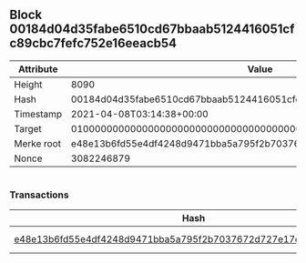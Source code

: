 ## Block 00184d04d35fabe6510cd67bbaab5124416051cfc89cbc7fefc752e16eeacb54

Attribute | Value
--- | ---
Height | 8090
Hash | 00184d04d35fabe6510cd67bbaab5124416051cfc89cbc7fefc752e16eeacb54
Timestamp | 2021-04-08T03:14:38+00:00
Target | 0100000000000000000000000000000000000000000000000000000000000000
Merke root | e48e13b6fd55e4df4248d9471bba5a795f2b7037672d727e17d23834f69cd3c5
Nonce | 3082246879

```

```

### Transactions

Hash | Amount
--- | ---
[e48e13b6fd55e4df4248d9471bba5a795f2b7037672d727e17d23834f69cd3c5](e48e13b6fd55e4df4248d9471bba5a795f2b7037672d727e17d23834f69cd3c5.md) | 10.00000000 SKEPTI 
